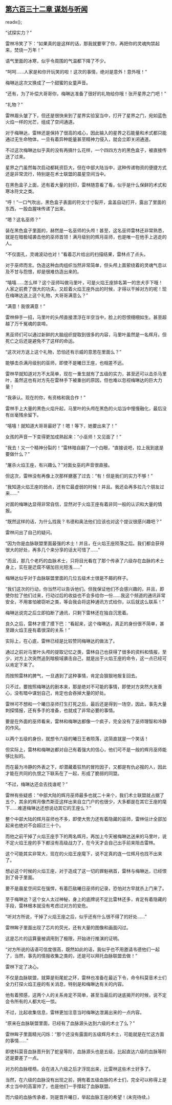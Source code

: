 ## [第六百三十二章 谋划与听闻](https://www.xxbiquge.com/11_11222/8977848.html)
readx();

  “试探实力？”

  雷林冷笑了下：“如果真的是这样的话，那我就要宰了你，再把你的灵魂拘禁起来，焚烧一万年！”

  语气里面的冰寒，似乎令周围的气温都下降了不少。

  “呵呵……人家是和你开玩笑的啦！这次的事情，绝对是意外！意外哦！”

  梅琳达这次又换成了一个甜蜜的女童声音。

  “还有，为了补偿大哥哥你，梅琳达准备了很好的礼物给你哦！张开星界之门吧！”

  “礼物？”

  雷林眉头皱了下，但还是很快来到了星界实验室当中，打开了星界之门，宛如蓝色火焰一样的光芒，组成了空间通道。

  对于梅琳达，雷林还是保持了很高的戒心，因此输入的星界之石能量和术式都只能通过无生命物体，一旦有着异种能量甚至精神力侵入，就会立即关闭通道。

  不过这次梅琳达似乎真的没有再搞什么花样，一个四四方方的黑色盒子，被直接传送了过来。

  星界之门虽然每次启动都耗资巨大，但在中部大陆当中，这种传递物资的便捷方式还是非常流行，特别是在术士联盟的晨星空间当中。

  在黑色盒子上面，还有着大量的封印，雷林随意看了看，似乎是什么保鲜的术式和寒冰符文之类。

  “呼！”一口气吹出，黑色盒子表面的符文寸寸裂开，盒盖自动打开，露出了里面的东西，一股血腥味传递了出来。

  “嗯？这名巫师？”

  装在黑色盒子里面的，赫然是一名巫师的头颅！甚至，这名巫师雷林还非常熟悉，就是在暗极域袭击他的巫师首领！满月级别的辉月巫师，也是唯一在他手上逃走的人。

  “不仅面孔，灵魂波动也对！”看着芯片给出的扫描结果，雷林点了点头。

  对于巫师而言。伪造这种血肉组织当然非常简单，但头颅上面萦绕着的灵魂气息以及不甘与怨恨，却是很难仿造出来的。

  “嘻嘻……怎么样？这个巫师叫做马里叶，可是火焰王座排名第一的忠犬手下哦！人家之前费了很大的功夫。又趁着火焰王座外出的时候，才得以干掉对方的呢！现在梅琳达送上这个礼物，大哥哥满意么？”

  “满意！我很满意！”

  雷林伸手一招，马里叶的头颅直接漂浮在半空当中，脸上的怨恨栩栩如生。甚至超越了万千冤魂的哀啼。

  黑巫师们可以通过新鲜的大脑组织提取到很多的内容，马里叶虽然是一名辉月，但死亡之后还是避免不了这样的命运。

  “这次对方送上这个礼物，恐怕还有示威的意思在里面么？”

  能够击杀满月级别的巫师，即使不是曦日王座，也相差不远。

  雷林早就知道对方不太简单，现在一重生就有了五级的实力，甚至还可以击杀马里叶，虽然这也有对方先在雷林手下被重创的原因，但也难以忽视梅琳达的巨大力量！

  “我承认。现在的你，有资格和我合作！”

  雷林手上大量的黑色火焰升起，马里叶的头颅在黑色的火焰当中慢慢融化，最后没有丝毫残余留下。

  “嘻嘻！就知道大哥哥最好了！嗯！等下，她要出来了！”

  女孩的声音一下变得更加成熟起来：“小巫师！又见面了！”

  “我去！又一个精神分裂的！”雷林暗自翻了一个白眼，“直接说吧，拉上我到底是要做什么？”

  “屠杀火焰王座，有兴趣么？”对面女巫的声音很直接。

  但这次，雷林没有再像上次那样搪塞了过去：“有！但是我们的实力不够！”

  “我知道火焰王座的弱点，还有它最虚弱的时候！并且。我还会再多拉几个朋友过来……”

  对面的梅琳达显得非常自信，显然对于火焰王座有着非同一般的认识和大量的情报。

  “既然这样的话，为什么找我？韦德和奥法他们应该也对这个提议很感兴趣吧？”

  雷林问出了自己的疑问。

  “因为你是血脉联盟里面最强的术士！并且，在火焰王座陨落之后。我们都会获得很大的好处，再多几个来分享的话太可惜了……”

  “而且，那几个老朽的血脉术士，只将目光看在了那个传承了六级存在血脉的术士身上，实在是迂腐不堪加目光短浅……”

  梅琳达似乎对于血脉联盟里面的几位五级术士很是不屑的样子。

  “我们这次的行动，你当然可以告诉他们。但我保证他们不会感兴趣的，并且，即使你拉了他们过来，行动过后的收益也不会多给你一份……我这个频道的通讯非常安全，不用害怕被窃听之类，等会我会将这种通讯方式给你，以后就这么联系！”

  梅琳达说完之后立即掐断了通讯，只剩下雷林还在独自沉思着。

  良久之后，雷林才摸了摸下巴：“看起来，这个梅琳达，真正的身份很不简单，甚至跟火焰王座有着很深的关系！”

  实际上，在心底，雷林已经是比较赞同梅琳达的做法了。

  通过之前对马里叶头颅的提取记忆之类，雷林自己也获得了很多的资料和情报，至少，对方上次突然追到暗极域袭击自己，就是出于火焰王座的命令，这一点已经可以肯定下来了。

  而按照雷林的脾气，一旦遇到了这种事情，肯定会狠狠地报复回去。

  只不过，要按照梅琳达的剧本来，那是绝对不可能的事情，即使对方突然大发善心，没有暗中谋划自己，肯定也会吞掉大量的好处。

  雷林可不想和一个曦日巫师打生打死之后，最后还是得到一场空，因此，事先大量刺探情报，还有多手的准备，也就成了非常必要的事情。

  要是在外面的巫师看来，雷林和梅琳达都像一个疯子，完全没有了巫师理智和冷静的作风。

  以两个五级的身份，就想令六级的曦日王者陨落，这简直就是一个笑话！

  但实际上，雷林和梅琳达都对自己有着强大的信心，他们可不是一般的辉月巫师能够比拟的。

  而在最为冷静的外表之下，却潜藏着狂热的冒险因子，又都是有仇必报的人，因此才能在共同的仇恨之下联系在了一起，形成了脆弱的同盟。

  “不过，梅琳达还会去找谁呢？”

  雷林有些疑惑：“中部大陆的辉月巫师最多也就二十来个，我们术士联盟就占据了五个，其余的辉月像杰斯亚这样出来自立门户的也很少，大多都是在其它王座的麾下……难道梅琳达还想说动其它的王座么？”

  整个中部大陆的辉月巫师也不多，即使大势力还有着隐藏的巫师，雷林估计全部加起来也绝对不会超过三十个。

  而他之前干掉了火焰王座手下的两名辉月，再加上今天被梅琳达送来的马里叶，说不定火焰王座的手下都没有高级战力了，在今天才会自己出手前来阻击雷林。

  这个可能其实非常大，现在的火焰王座麾下，说不定真的连一位辉月也找不出来了。

  想必这个时候的火焰王座，对于造成了这一切的罪魁祸首，雷林与梅琳达，已经恨到了骨子里面。

  要不是晨星空间实在强悍，有着匹敌曦日巫师的记录，恐怕对方早就杀上门来了。

  至于梅琳达？这个女人太过神秘，身上的底牌说不定比雷林还多，肯定有着隐藏的手段，雷林根本就没有考虑过对方的安危。

  “听对方所说，干掉了火焰王座之后，似乎还有什么很不得了的好处……”

  雷林眸子里面出现了芯片的荧光，还有大量的图像和画面闪过。

  这是芯片的运算量被调用到了极限，开始进行推演的证明。

  “对方所说的话语可信度很高，既然如此的话，我似乎也不用邀请韦德他们一起了，当然，事先的情报收集之类的，还是可以拜托血脉联盟去做！”

  雷林下定了决心。

  不仅是血脉联盟，就算是衔尾蛇之环，雷林也准备在最近下令，命令科莫音术士们全力打探火焰王座的有关消息，特别是和梅琳达有关的内容。

  他有着预感，这两个人的关系肯定不简单，甚至当最后的谜底揭开的时候，说不定会令所有的人都大吃一惊。

  不过，比起收集信息，雷林更加注意当时梅琳达泄漏出来的一点内容。

  “原来在血脉联盟里面，已经有了血脉源头达到六级的术士了么？”

  雷林眸子里面精光闪烁：“那个还没有露面的五级辉月术士，可能就是在忙这方面的事情……”

  即使科莫音血脉晋升到了蛇皇等阶，血脉源头也是五级，比起直达六级的血脉等阶还是要差了一点。

  对方的血脉桎梏，会在进入六级之后才浮现出来，比雷林这些术士好多了。

  当然，在六级的血脉没有出现之前，拥有着五级血脉的术士们，完全可以称得上是术士当中的高富帅了，也是他们一手撑起了血脉联盟。

  而六级的血脉传承者，则是晋升曦日，举起血脉王座的希望！(未完待续。)
